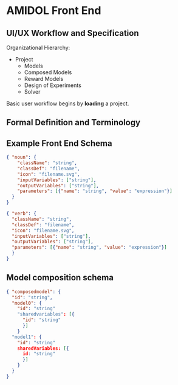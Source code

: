 # AMIDOL Front End
## UI/UX Workflow and Specification

Organizational Hierarchy:
* Project
  * Models
  * Composed Models
  * Reward Models
  * Design of Experiments
  * Solver

Basic user workflow begins by **loading** a project.  

## Formal Definition and Terminology

## Example Front End Schema

```json
{ "noun": {
    "className": "string",
    "classDef": "filename",
    "icon": "filename.svg",
    "inputVariables": ["string"],
    "outputVariables": ["string"],
    "parameters": [{"name": "string", "value": "expression"}]
  }
}

{ "verb": {
  "className": "string",
  "classDef": "filename",
  "icon": "filename.svg",
  "inputVariables": ["string"],
  "outputVariables": ["string"],
  "parameters": [{"name": "string", "value": "expression"}]
  }
}
```

## Model composition schema

```json
{ "composedmodel": {
  "id": "string",
  "model0": {
    "id": "string"
    "sharedvariables": [{
      "id": "string"
      }]
    }
  "model1": {
    "id": "string"
    sharedVariables: [{
      id: "string"
      }]
    }  
  }
}
```
